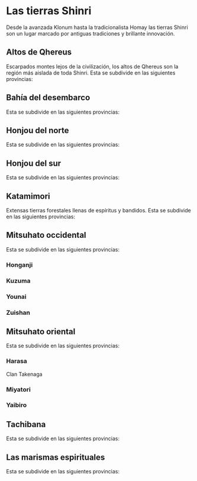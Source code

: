 # Las tierras Shinri

Desde la avanzada Klonum hasta la tradicionalista Homay las tierras Shinri son un lugar marcado por antiguas tradiciones y brillante innovación.

## Altos de Qhereus

Escarpados montes lejos de la civilización, los altos de Qhereus son la región más aislada de toda Shinri. Esta se subdivide en las siguientes provincias:

## Bahía del desembarco

Esta se subdivide en las siguientes provincias:

## Honjou del norte

Esta se subdivide en las siguientes provincias:

## Honjou del sur

Esta se subdivide en las siguientes provincias:

## Katamimori

Extensas tierras forestales llenas de espíritus y bandidos. Esta se subdivide en las siguientes provincias:

## Mitsuhato occidental

Esta se subdivide en las siguientes provincias:

### Honganji

### Kuzuma

### Younai

### Zuishan

## Mitsuhato oriental

Esta se subdivide en las siguientes provincias:

### Harasa

Clan Takenaga

### Miyatori

### Yaibiro

## Tachibana

Esta se subdivide en las siguientes provincias:

## Las marismas espirituales

Esta se subdivide en las siguientes provincias: